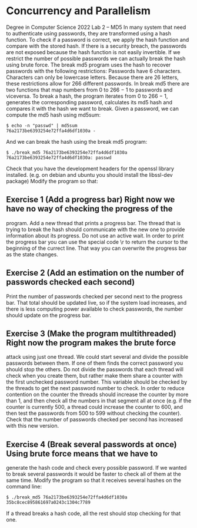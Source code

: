 # Concurrency and Parallelism
Degree in Computer Science 2022
Lab 2 – MD5
In many system that need to authenticate using passwords, they are transformed using a hash
function. To check if a password is correct, we apply the hash function and compare with the
stored hash. If there is a security breach, the passwords are not exposed because the hash function
is not easily invertible.
If we restrict the number of possible passwords we can actually break the hash using brute
force. The break md5 program uses the hash to recover passwords with the following restrictions:
Passwords have 6 characters.
Characters can only be lowercase letters.
Because there are 26 letters, these restrictions allow for 266 different passwords. In break md5
there are two functions that map numbers from 0 to 266 − 1 to passwords and viceversa. To break
a hash, the program iterates from 0 to 266 − 1, generates the corresponding password, calculates
its md5 hash and compares it with the hash we want to break.
Given a password, we can compute the md5 hash using md5sum:
```shell
$ echo -n "passwd" | md5sum
76a2173be6393254e72ffa4d6df1030a -
```

And we can break the hash using the break md5 program:
```shell
$ ./break_md5 76a2173be6393254e72ffa4d6df1030a
76a2173be6393254e72ffa4d6df1030a: passwd
```
Check that you have the development headers for the openssl library installed. (e.g. on debian
and ubuntu you should install the libssl-dev package)
Modify the program so that:
## Exercise 1 (Add a progress bar) Right now we have no way of checking the progress of the
program. Add a new thread that prints a progress bar. The thread that is trying to break the
hash should communicate with the new one to provide information about its progress. Do not use
an active wait.
In order to print the progress bar you can use the special code \r to return the cursor to the
beginning of the currect line. That way you can overwrite the progress bar as the state changes.
## Exercise 2 (Add an estimation on the number of passwords checked each second)
Print the number of passwords checked per second next to the progress bar. That total should be
updated live, so if the system load increases, and there is less computing power available to check
passwords, the number should update on the progress bar.
## Exercise 3 (Make the program multithreaded) Right now the program makes the brute force
attack using just one thread. We could start several and divide the possible passwords between
them. If one of them finds the correct password you should stop the others.
Do not divide the passwords that each thread will check when you create them, but rather
make them share a counter with the first unchecked password number. This variable should be
checked by the threads to get the next password number to check. In order to reduce contention
on the counter the threads should increase the counter by more than 1, and then check all the
numbers in that segment all at once (e.g. if the counter is currently 500, a thread could increase
the counter to 600, and then test the passwords from 500 to 599 without checking the counter).
Check that the number of passwords checked per second has increased with this new version.
## Exercise 4 (Break several passwords at once) Using brute force means that we have to
generate the hash code and check every possible password. If we wanted to break several passwords
it would be faster to check all of them at the same time.
Modify the program so that it receives several hashes on the command line:
```shell
$ ./break_md5 76a2173be6393254e72ffa4d6df1030a 35bc8cec895861697a0243c1304c7789
```
If a thread breaks a hash code, all the rest should stop checking for that one.